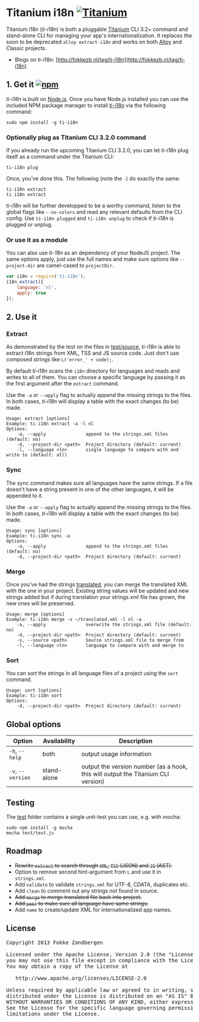 # Titanium i18n [![Titanium](http://www-static.appcelerator.com/badges/titanium-git-badge-sq.png)](http://www.appcelerator.com/titanium/)

Titanium i18n (*ti-i18n*) is both a pluggable [Titanium](http://docs.appcelerator.com/titanium/latest/#!/guide/Titanium_Command-Line_Interface_Reference) CLI 3.2+ command and stand-alone CLI for managing your app's internationalization. It replaces the soon to be deprecated `alloy extract-i18n` and works on both [Alloy](http://docs.appcelerator.com/titanium/latest/#!/guide/Alloy_Command-Line_Interface_Reference) and Classic projects.

* Blogs on ti-i18n: [http://fokkezb.nl/tag/ti-i18n](http://fokkezb.nl/tag/ti-i18n)

## 1. Get it [![npm](http://img.shields.io/npm/v/ti-i18n.png)](https://www.npmjs.org/package/ti-i18n)
*ti-i18n* is built on [Node.js](http://nodejs.org/). Once you have Node.js installed you can use the included NPM package manager to install [ti-i18n](https://npmjs.org/package/ti-i18n) via the following command:

```
sudo npm install -g ti-i18n
```

### Optionally plug as Titanium CLI 3.2.0 command
If you already run the upcoming Titanium CLI 3.2.0, you can let *ti-i18n* plug itself as a command under the Titanium CLI:

```
ti-i18n plug
```

Once, you've done this. The following (note the `-`) do exactly the same:

```
ti-i18n extract
ti i18n extract
```

*ti-i18n* will be further developped to be a worthy command, listen to the global flags like `--no-colors` and read any relevant defaults from the CLI config. Use `ti-i18n plugged` and `ti-i18n unplug` to check if *ti-i18n* is plugged or unplug.

### Or use it as a module
You can also use *ti-18n* as an dependency of your NodeJS project. The same options apply, just use the full names and make sure options like `--project-dir` are camel-cased to `projectDir`.

```javascript
var i18n = require('ti-i18n');
i18n.extract({
	language: 'nl',
	apply: true
});
```

## 2. Use it

### Extract
As demonstrated by the test on the files in [test/source](https://github.com/FokkeZB/ti-i18n/tree/master/test/source), *ti-i18n* is able to extract i18n strings from XML, TSS and JS source code. Just don't use composed strings like `L('error_' + code);`.

By default *ti-i18n* scans the `i18n` directory for languages and reads and writes to all of them. You can choose a specific language by passing it as the first argument after the `extract` command.

Use the `-a` or `--apply` flag to actually append the missing strings to the files. In both cases, *ti-i18n* will display a table with the exact changes (to be) made.

```
Usage: extract [options]
Example: ti-i18n extract -a -l nl
Options:
    -a, --apply               append to the strings.xml files (default: no)
    -d, --project-dir <path>  Project directory (default: current)
    -l, --language <ln>       single language to compare with and write to (default: all)
```

### Sync
The sync command makes sure all languages have the same strings. If a file doesn't have a string present in one of the other languages, it will be appended to it.

Use the `-a` or `--apply` flag to actually append the missing strings to the files. In both cases, *ti-i18n* will display a table with the exact changes (to be) made.

```
Usage: sync [options]
Example: ti-i18n sync -a
Options:
    -a, --apply               append to the strings.xml files (default: no)
    -d, --project-dir <path>  Project directory (default: current)
```

### Merge
Once you've had the strings [translated](http://translate.google.com/toolkit/), you can merge the translated XML with the one in your project. Existing string values will be updated and new strings added but if during translation your strings.xml file has grown, the new ones will be preserved.

```
Usage: merge [options]
Example: ti-i18n merge -s ~/translated.xml -l nl -a
    -a, --apply               overwrite the strings.xml file (default: no)
    -d, --project-dir <path>  Project directory (default: current)
    -s, --source <path>       Source strings.xml file to merge from
    -l, --language <ln>       language to compare with and merge to
```

### Sort
You can sort the strings in all language files of a project using the `sort` command.

```
Usage: sort [options]
Example: ti-i18n sort
Options:
    -d, --project-dir <path>  Project directory (default: current)
```

## Global options
Option | Availability | Description
------- | ----------- | -----------
`-h`, `--help`|both|output usage information
`-v`, `--version`|stand-alone|output the version number (as a hook, this will output the Titanium CLI version)

## Testing
The [test](https://github.com/FokkeZB/ti-i18n/tree/master/test) folder contains a single unit-test you can use, e.g. with mocha:

```
sudo npm install -g mocha
mocha test/test.js
```

## Roadmap

* ~~Rewrite `extract` to search through `XML`, `TSS` (JSON) and `JS` (AST).~~
* Option to remove second hint-argument from `L` and use it in `strings.xml`.
* Add `validate` to validate `strings.xml` for UTF-8, CDATA, duplicates etc.
* Add `clean` to comment out any strings not found in source.
* ~~Add `merge` to merge translated file back into project.~~
* ~~Add `peer` to make sure all language have same strings.~~
* Add `name` to create/update XML for internationalized app names.

## License

<pre>
Copyright 2013 Fokke Zandbergen

Licensed under the Apache License, Version 2.0 (the "License");
you may not use this file except in compliance with the License.
You may obtain a copy of the License at

   http://www.apache.org/licenses/LICENSE-2.0

Unless required by applicable law or agreed to in writing, software
distributed under the License is distributed on an "AS IS" BASIS,
WITHOUT WARRANTIES OR CONDITIONS OF ANY KIND, either express or implied.
See the License for the specific language governing permissions and
limitations under the License.
</pre>

